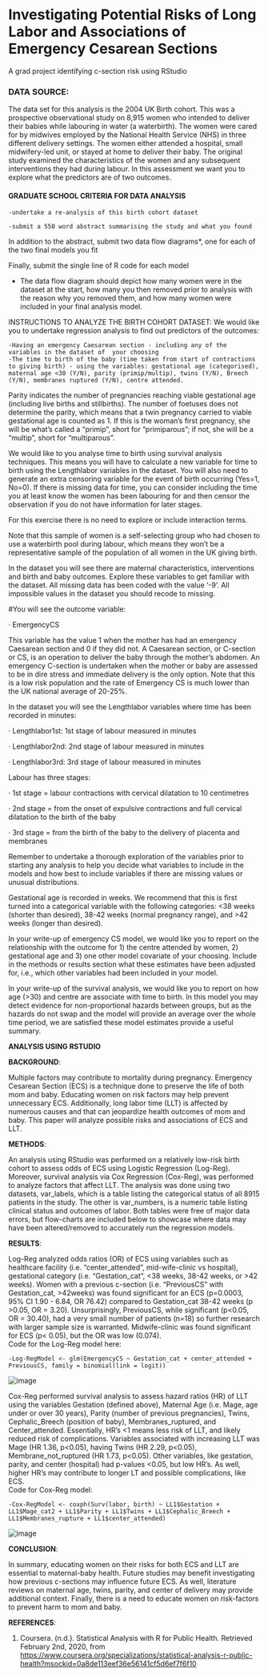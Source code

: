 # Investigating Potential Risks of Long Labor and Associations of Emergency Cesarean Sections
A grad project identifying c-section risk using RStudio


### DATA SOURCE:
The data set for this analysis is the 2004 UK Birth cohort. This was a prospective observational study on 8,915 women who intended to deliver their babies while labouring in water (a waterbirth). The women were cared for by midwives employed by the National Health Service (NHS) in three different delivery settings. The women either attended a hospital, small midwifery-led unit, or stayed at home to deliver their baby. The original study examined the characteristics of the women and any subsequent interventions they had during labour.  In this assessment we want you to explore what the predictors are of two outcomes. 

#### GRADUATE SCHOOL CRITERIA FOR DATA ANALYSIS
    -undertake a re-analysis of this birth cohort dataset

    -submit a 550 word abstract summarising the study and what you found

In addition to the abstract, submit two data flow diagrams*, one for each of the two final models you fit

Finally, submit the single line of R code for each model

* The data flow diagram should depict how many women were in the dataset at the start, how many you then removed prior to analysis with the reason why you removed them, and how many women were included in your final analysis model. 

INSTRUCTIONS TO ANALYZE THE BIRTH COHORT DATASET: 
We would like you to undertake regression analysis to find out predictors of the outcomes:

    -Having an emergency Caesarean section - including any of the variables in the dataset of  your choosing
    -The time to birth of the baby (time taken from start of contractions to giving birth) - using the variables: gestational age (categorised), maternal age <30 (Y/N), parity (primip/multip), twins (Y/N), Breech (Y/N), membranes ruptured (Y/N), centre attended. 

Parity indicates the number of pregnancies reaching viable gestational age (including live births and stillbirths). The number of foetuses does not determine the parity, which means that a twin pregnancy carried to viable gestational age is counted as 1. If this is the woman’s first pregnancy, she will be what’s called a “primip”, short for “primiparous”; if not, she will be a “multip”, short for “multiparous”.

We would like to you analyse time to birth using survival analysis techniques. This means you will have to calculate a new variable for time to birth using the Lengthlabor variables in the dataset. You will also need to generate an extra censoring variable for the event of birth occurring (Yes=1, No=0). If there is missing data for time, you can consider including the time you at least know the women has been labouring for and then censor the observation if you do not have information for later stages. 

For this exercise there is no need to explore or include interaction terms. 

Note that this sample of women is a self-selecting group who had chosen to use a waterbirth pool during labour, which means they won’t be a representative sample of the population of all women in the UK giving birth.

In the dataset you will see there are maternal characteristics, interventions and birth and baby outcomes. Explore these variables to get familiar with the dataset. All missing data has been coded with the value ‘-9’. All impossible values in the dataset you should recode to missing.

#You will see the outcome variable:

·       EmergencyCS

This variable has the value 1 when the mother has had an emergency Caesarean section and 0 if they did not. A Caesarean section, or C-section or CS, is an operation to deliver the baby through the mother’s abdomen. An emergency C-section is undertaken when the mother or baby are assessed to be in dire stress and immediate delivery is the only option.  Note that this is a low risk population and the rate of Emergency CS is much lower than the UK national average of 20-25%.

In the dataset you will see the Lengthlabor variables where time has been recorded in minutes:

·       Lengthlabor1st: 1st stage of labour measured in minutes

·       Lengthlabor2nd: 2nd stage of labour measured in minutes

·       Lengthlabor3rd: 3rd stage of labour measured in minutes

Labour has three stages:

·       1st stage = labour contractions with cervical dilatation to 10 centimetres

·       2nd stage = from the onset of expulsive contractions and full cervical dilatation to the birth of the baby

·       3rd stage = from the birth of the baby to the delivery of placenta and membranes

Remember to undertake a thorough exploration of the variables prior to starting any analysis to help you decide what variables to include in the models and how best to include variables if there are missing values or unusual distributions.

Gestational age is recorded in weeks. We recommend that this is first turned into a categorical variable with the following categories: <38 weeks (shorter than desired), 38-42 weeks (normal pregnancy range), and >42 weeks (longer than desired).

In your write-up of emergency CS model, we would like you to report on the relationship with the outcome for 1) the centre attended by women, 2) gestational age and 3) one other model covariate of your choosing. Include in the methods or results section what these estimates have been adjusted for, i.e., which other variables had been included in your model. 

In your write-up of the survival analysis, we would like you to report on how age (>30) and centre are associate with time to birth.  In this model you may detect evidence for non-proportional hazards between groups, but as the hazards do not swap and the model will provide an average over the whole time period, we are satisfied these model estimates provide a useful summary.  

**ANALYSIS USING RSTUDIO**

**BACKGROUND**:

Multiple factors may contribute to mortality during pregnancy.  Emergency Cesarean Section (ECS) is a technique done to preserve the life of both mom and baby.  Educating women on risk factors may help prevent unnecessary ECS.  Additionally, long labor time (LLT) is affected by numerous causes and that can jeopardize health outcomes of mom and baby.  This paper will analyze possible risks and associations of ECS and LLT.

**METHODS**:

An analysis using RStudio was performed on a relatively low-risk birth cohort to assess odds of ECS using Logistic Regression (Log-Reg).  Moreover, survival analysis via Cox Regression (Cox-Reg), was performed to analyze factors that affect LLT.  The analysis was done using two datasets, var_labels, which is a table listing the categorical status of all 8915 patients in the study.  The other is var_numbers, is a numeric table listing clinical status and outcomes of labor.  Both tables were free of major data errors, but flow-charts are included below to showcase where data may have been altered/removed to accurately run the regression models.  

**RESULTS**:

Log-Reg analyzed odds ratios (OR) of ECS using variables such as healthcare facility (i.e. “center_attended”, mid-wife-clinic vs hospital), gestational category (i.e. “Gestation_cat”, <38 weeks, 38-42 weeks, or >42 weeks).  Women with a previous c-section (i.e. “PreviousCS” with Gestation_cat, >42weeks) was found significant for an ECS (p=0.0003, 95% CI 1.90 - 6.84, OR 76.42) compared to Gestation_cat 38-42 weeks (p >0.05, OR = 3.20).  Unsurprisingly, PreviousCS, while significant (p<0.05, OR = 30.40), had a very small number of patients (n=18) so further research with larger sample size is warranted.  Midwife-clinic was found significant for ECS (p< 0.05), but the OR was low (0.074).  
Code for the Log-Reg model here: 

    -Log-RegModel <- glm(EmergencyCS ~ Gestation_cat + center_attended + PreviousCS, family = binomial(link = logit))
 
![image](https://github.com/user-attachments/assets/7ae092c3-418b-4e32-bf80-a54f2ce062ef)

Cox-Reg performed survival analysis to assess hazard ratios (HR) of LLT using the variables Gestation (defined above), Maternal Age (i.e. Mage, age under or over 30 years), Parity (number of previous pregnancies), Twins, Cephalic_Breech (position of baby), Membranes_ruptured, and Center_attended.  Essentially, HR’s <1 means less risk of LLT, and likely reduced risk of complications.  Variables associated with increasing LLT was Mage (HR 1.36, p<0.05), having Twins (HR 2.29, p<0.05), Membrane_not_ruptured (HR 1.73, p<0.05).  Other variables, like gestation, parity, and center (hospital) had p-values <0.05, but low HR’s.  As well, higher HR’s may contribute to longer LT and possible complications, like ECS.  
Code for Cox-Reg model:

    -Cox-RegModel <- coxph(Surv(labor, birth) ~ LL1$Gestation + LL1$Mage_cat2 + LL1$Parity + LL1$Twins + LL1$Cephalic_Breech + LL1$Membranes_rupture + LL1$center_attended) 

![image](https://github.com/user-attachments/assets/42dcd0e8-c68f-4a4c-be13-88244f171484)

**CONCLUSION**:

In summary, educating women on their risks for both ECS and LLT are essential to maternal-baby health.  Future studies may benefit investigating how previous c-sections may influence future ECS.  As well, literature reviews on maternal age, twins, parity, and center of delivery may provide additional context. Finally, there is a need to educate women on risk-factors to prevent harm to mom and baby.



**REFERENCES**:
1. Coursera. (n.d.). Statistical Analysis with R for Public Health. Retrieved February 2nd, 2020, from https://www.coursera.org/specializations/statistical-analysis-r-public-health?msockid=0a8de113eef36e56141cf5d6ef7f6f10


